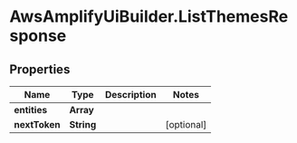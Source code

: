 # AwsAmplifyUiBuilder.ListThemesResponse

## Properties

Name | Type | Description | Notes
------------ | ------------- | ------------- | -------------
**entities** | **Array** |  | 
**nextToken** | **String** |  | [optional] 


